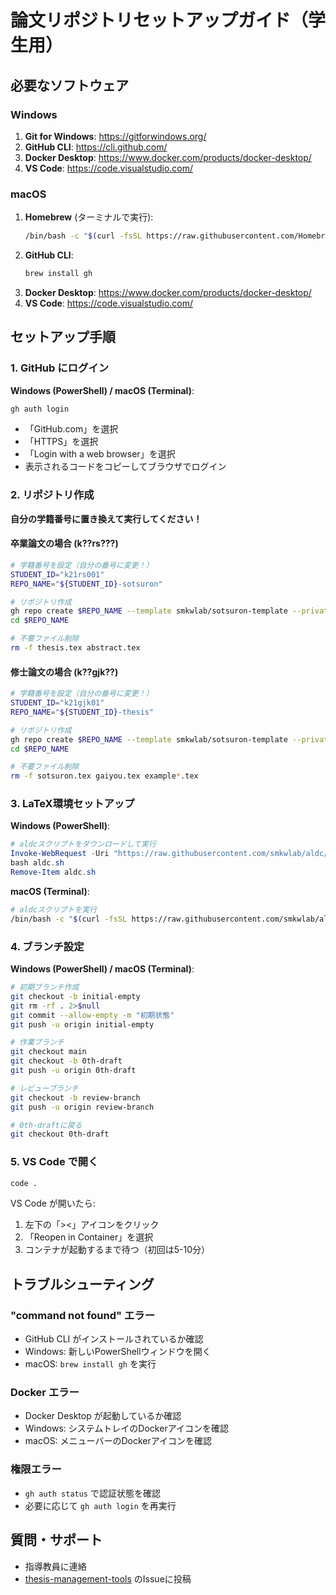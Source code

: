 # 論文リポジトリセットアップガイド（学生用）

## 必要なソフトウェア

### Windows
1. **Git for Windows**: https://gitforwindows.org/
2. **GitHub CLI**: https://cli.github.com/
3. **Docker Desktop**: https://www.docker.com/products/docker-desktop/
4. **VS Code**: https://code.visualstudio.com/

### macOS
1. **Homebrew** (ターミナルで実行):
   ```bash
   /bin/bash -c "$(curl -fsSL https://raw.githubusercontent.com/Homebrew/install/HEAD/install.sh)"
   ```
2. **GitHub CLI**:
   ```bash
   brew install gh
   ```
3. **Docker Desktop**: https://www.docker.com/products/docker-desktop/
4. **VS Code**: https://code.visualstudio.com/

## セットアップ手順

### 1. GitHub にログイン

**Windows (PowerShell) / macOS (Terminal)**:
```bash
gh auth login
```
- 「GitHub.com」を選択
- 「HTTPS」を選択
- 「Login with a web browser」を選択
- 表示されるコードをコピーしてブラウザでログイン

### 2. リポジトリ作成

**自分の学籍番号に置き換えて実行してください！**

#### 卒業論文の場合 (k??rs???)
```bash
# 学籍番号を設定（自分の番号に変更！）
STUDENT_ID="k21rs001"
REPO_NAME="${STUDENT_ID}-sotsuron"

# リポジトリ作成
gh repo create $REPO_NAME --template smkwlab/sotsuron-template --private --clone
cd $REPO_NAME

# 不要ファイル削除
rm -f thesis.tex abstract.tex
```

#### 修士論文の場合 (k??gjk??)
```bash
# 学籍番号を設定（自分の番号に変更！）
STUDENT_ID="k21gjk01"
REPO_NAME="${STUDENT_ID}-thesis"

# リポジトリ作成
gh repo create $REPO_NAME --template smkwlab/sotsuron-template --private --clone
cd $REPO_NAME

# 不要ファイル削除
rm -f sotsuron.tex gaiyou.tex example*.tex
```

### 3. LaTeX環境セットアップ

**Windows (PowerShell)**:
```powershell
# aldcスクリプトをダウンロードして実行
Invoke-WebRequest -Uri "https://raw.githubusercontent.com/smkwlab/aldc/main/aldc" -OutFile "aldc.sh"
bash aldc.sh
Remove-Item aldc.sh
```

**macOS (Terminal)**:
```bash
# aldcスクリプトを実行
/bin/bash -c "$(curl -fsSL https://raw.githubusercontent.com/smkwlab/aldc/main/aldc)"
```

### 4. ブランチ設定

**Windows (PowerShell) / macOS (Terminal)**:
```bash
# 初期ブランチ作成
git checkout -b initial-empty
git rm -rf . 2>$null
git commit --allow-empty -m "初期状態"
git push -u origin initial-empty

# 作業ブランチ
git checkout main
git checkout -b 0th-draft
git push -u origin 0th-draft

# レビューブランチ
git checkout -b review-branch
git push -u origin review-branch

# 0th-draftに戻る
git checkout 0th-draft
```

### 5. VS Code で開く

```bash
code .
```

VS Code が開いたら:
1. 左下の「><」アイコンをクリック
2. 「Reopen in Container」を選択
3. コンテナが起動するまで待つ（初回は5-10分）

## トラブルシューティング

### "command not found" エラー
- GitHub CLI がインストールされているか確認
- Windows: 新しいPowerShellウィンドウを開く
- macOS: `brew install gh` を実行

### Docker エラー
- Docker Desktop が起動しているか確認
- Windows: システムトレイのDockerアイコンを確認
- macOS: メニューバーのDockerアイコンを確認

### 権限エラー
- `gh auth status` で認証状態を確認
- 必要に応じて `gh auth login` を再実行

## 質問・サポート

- 指導教員に連絡
- [thesis-management-tools](https://github.com/smkwlab/thesis-management-tools) のIssueに投稿